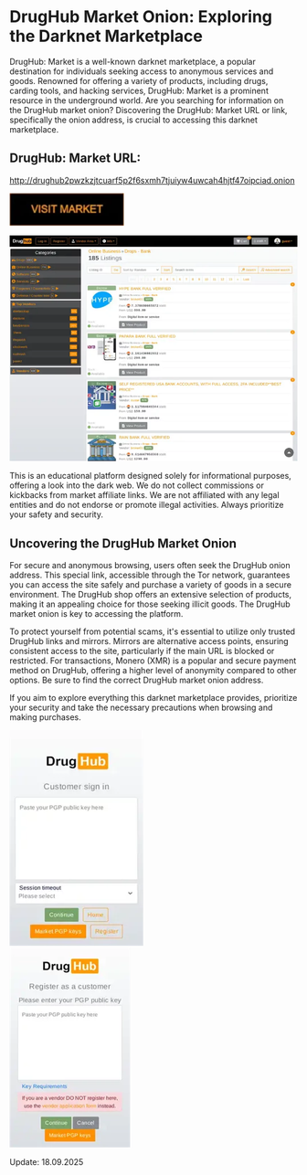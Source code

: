 # DrugHub Market Onion: Exploring the Darknet Marketplace

DrugHub: Market is a well-known darknet marketplace, a popular destination for individuals seeking access to anonymous services and goods. Renowned for offering a variety of products, including drugs, carding tools, and hacking services, DrugHub: Market is a prominent resource in the underground world. Are you searching for information on the DrugHub market onion? Discovering the DrugHub: Market URL or link, specifically the onion address, is crucial to accessing this darknet marketplace.

## DrugHub: Market URL:

http://drughub2pwzkzjtcuarf5p2f6sxmh7tjuiyw4uwcah4hjtf47oipciad.onion

[<img src="/asset/scale.webp" width="200">](http://drughub2pwzkzjtcuarf5p2f6sxmh7tjuiyw4uwcah4hjtf47oipciad.onion)


<a href="http://drughub2pwzkzjtcuarf5p2f6sxmh7tjuiyw4uwcah4hjtf47oipciad.onion"><img src="/asset/tile.webp" alt="image" style="max-width: 100%;"><a>

This is an educational platform designed solely for informational purposes, offering a look into the dark web. We do not collect commissions or kickbacks from market affiliate links. We are not affiliated with any legal entities and do not endorse or promote illegal activities. Always prioritize your safety and security.

## Uncovering the DrugHub Market Onion

For secure and anonymous browsing, users often seek the DrugHub onion address. This special link, accessible through the Tor network, guarantees you can access the site safely and purchase a variety of goods in a secure environment. The DrugHub shop offers an extensive selection of products, making it an appealing choice for those seeking illicit goods. The DrugHub market onion is key to accessing the platform.

To protect yourself from potential scams, it's essential to utilize only trusted DrugHub links and mirrors. Mirrors are alternative access points, ensuring consistent access to the site, particularly if the main URL is blocked or restricted. For transactions, Monero (XMR) is a popular and secure payment method on DrugHub, offering a higher level of anonymity compared to other options. Be sure to find the correct DrugHub market onion address.

If you aim to explore everything this darknet marketplace provides, prioritize your security and take the necessary precautions when browsing and making purchases.


<a href="http://drughub2pwzkzjtcuarf5p2f6sxmh7tjuiyw4uwcah4hjtf47oipciad.onion"><img src="/asset/executable.webp" alt="image" style="max-width: 100%;"><a>  
<a href="http://drughub2pwzkzjtcuarf5p2f6sxmh7tjuiyw4uwcah4hjtf47oipciad.onion"><img src="/asset/divide.webp" alt="image" style="max-width: 100%;"><a>



















Update:  18.09.2025